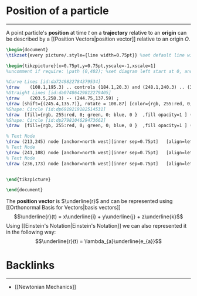 # Position of a particle
---

A point particle's **position** at time $t$ on a **trajectory** relative to an **origin** can be described by a [[Position Vectors|position vector]] relative to an origin $O$.
```tikz
\begin{document}
\tikzset{every picture/.style={line width=0.75pt}} %set default line width to 0.75pt        

\begin{tikzpicture}[x=0.75pt,y=0.75pt,yscale=-1,xscale=1]
%uncomment if require: \path (0,402); %set diagram left start at 0, and has height of 402

%Curve Lines [id:da7249822784379534] 
\draw    (108.1,195.3) .. controls (184.1,20.3) and (248.1,240.3) .. (367.1,64.3) ;
%Straight Lines [id:da07486429812279405] 
\draw    (203.5,258.3) -- (244.75,137.59) ;
\draw [shift={(245.4,135.7)}, rotate = 108.87] [color={rgb, 255:red, 0; green, 0; blue, 0 }  ][line width=0.75]    (10.93,-3.29) .. controls (6.95,-1.4) and (3.31,-0.3) .. (0,0) .. controls (3.31,0.3) and (6.95,1.4) .. (10.93,3.29)   ;
%Shape: Circle [id:dp6919219182514531] 
\draw  [fill={rgb, 255:red, 0; green, 0; blue, 0 }  ,fill opacity=1 ] (242,135.7) .. controls (242,133.82) and (243.52,132.3) .. (245.4,132.3) .. controls (247.28,132.3) and (248.8,133.82) .. (248.8,135.7) .. controls (248.8,137.58) and (247.28,139.1) .. (245.4,139.1) .. controls (243.52,139.1) and (242,137.58) .. (242,135.7) -- cycle ;
%Shape: Circle [id:dp2798104629473662] 
\draw  [fill={rgb, 255:red, 0; green, 0; blue, 0 }  ,fill opacity=1 ] (200.1,258.3) .. controls (200.1,256.42) and (201.62,254.9) .. (203.5,254.9) .. controls (205.38,254.9) and (206.9,256.42) .. (206.9,258.3) .. controls (206.9,260.18) and (205.38,261.7) .. (203.5,261.7) .. controls (201.62,261.7) and (200.1,260.18) .. (200.1,258.3) -- cycle ;

% Text Node
\draw (213,245) node [anchor=north west][inner sep=0.75pt]   [align=left] {$\displaystyle O$};
% Text Node
\draw (241,108) node [anchor=north west][inner sep=0.75pt]   [align=left] {$\displaystyle P$};
% Text Node
\draw (236,173) node [anchor=north west][inner sep=0.75pt]   [align=left] {$\displaystyle \underline{r}( t)$};


\end{tikzpicture}

\end{document}

```
The **position vector** is $\underline{r}$ and can be represented using [[Orthonormal Basis for Vectors|basis vectors]] 
$$\underline{r}(t) = x\underline{i} + y\underline{j} + z\underline{k}$$
Using [[Einstein's Notation|Einstein's Notation]] we can also represented it in the following way:
$$\underline{r}(t) = \lambda_{a}\underline{e_{a}}$$

# Backlinks
---
- [[Newtonian Mechanics]]